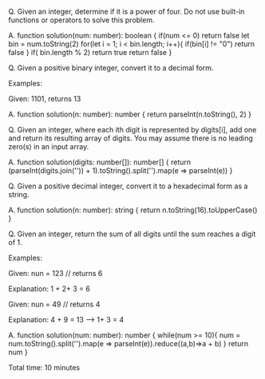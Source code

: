 Q. Given an integer, determine if it is a power of four. Do not use built-in functions or operators to solve this problem.

A.
function solution(num: number): boolean {
    if(num <= 0) return false
    let bin = num.toString(2)
    for(let i = 1; i < bin.length; i++){
        if(bin[i] != "0") return false
    }
    if( bin.length % 2) return true
    return false
}

Q. Given a positive binary integer, convert it to a decimal form.

Examples:

Given: 1101, returns 13

A.
function solution(n: number): number {
    return parseInt(n.toString(), 2)
}


Q. Given an integer, where each ith digit is represented by digits[i], add one and return its resulting array of digits. You may assume there is no leading zero(s) in an input array.

A.
function solution(digits: number[]): number[] {
    return (parseInt(digits.join('')) + 1).toString().split('').map(e => parseInt(e))
}


Q. Given a positive decimal integer, convert it to a hexadecimal form as a string.

A.
function solution(n: number): string {
    return n.toString(16).toUpperCase()
}


Q. Given an integer, return the sum of all digits until the sum reaches a digit of 1.

Examples:

Given: nun = 123 // returns 6

Explanation: 1 + 2+ 3 = 6

Given: nun = 49 // returns 4

Explanation: 4 + 9 = 13 --> 1+ 3 = 4

A.
function solution(num: number): number {
    while(num >= 10){
        num = num.toString().split('').map(e => parseInt(e)).reduce((a,b)=>a + b)
    }
    return num
}


Total time: 10 minutes

